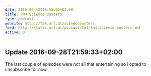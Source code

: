 ```yaml
---
date: 2016-06-12T19:55:02+02:00
title: FM4 Science Busters
type: podcast
website: http://fm4.orf.at/sciencebusters
feed: http://static.orf.at/podcast/fm4/fm4_science_busters.xml
active: 0
---
```


## Update 2016-09-28T21:59:33+02:00

The last couple of episodes were not all that entertaining so I opted to
unsubscribe for now.
